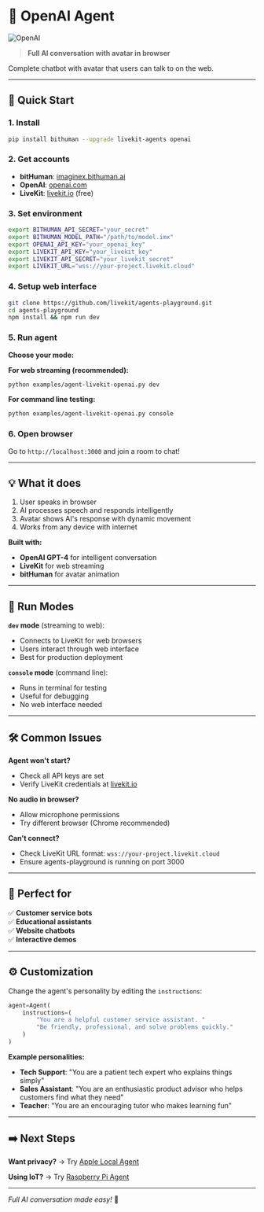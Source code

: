 # 🤖 OpenAI Agent

![OpenAI](https://img.shields.io/badge/OpenAI-412991?style=for-the-badge&logo=openai&logoColor=white)

> **Full AI conversation with avatar in browser**

Complete chatbot with avatar that users can talk to on the web.

---

## 🚀 Quick Start

### 1. Install
```bash
pip install bithuman --upgrade livekit-agents openai
```

### 2. Get accounts
- **bitHuman**: [imaginex.bithuman.ai](https://imaginex.bithuman.ai)
- **OpenAI**: [openai.com](https://openai.com)
- **LiveKit**: [livekit.io](https://livekit.io) (free)

### 3. Set environment
```bash
export BITHUMAN_API_SECRET="your_secret"
export BITHUMAN_MODEL_PATH="/path/to/model.imx"
export OPENAI_API_KEY="your_openai_key"
export LIVEKIT_API_KEY="your_livekit_key"
export LIVEKIT_API_SECRET="your_livekit_secret"
export LIVEKIT_URL="wss://your-project.livekit.cloud"
```

### 4. Setup web interface
```bash
git clone https://github.com/livekit/agents-playground.git
cd agents-playground
npm install && npm run dev
```

### 5. Run agent

**Choose your mode:**

**For web streaming (recommended):**
```bash
python examples/agent-livekit-openai.py dev
```

**For command line testing:**
```bash
python examples/agent-livekit-openai.py console
```

### 6. Open browser
Go to `http://localhost:3000` and join a room to chat!

---

## 💡 What it does

1. User speaks in browser
2. AI processes speech and responds intelligently
3. Avatar shows AI's response with dynamic movement
4. Works from any device with internet

**Built with:**
- **OpenAI GPT-4** for intelligent conversation
- **LiveKit** for web streaming
- **bitHuman** for avatar animation

---

## 🔧 Run Modes

**`dev` mode** (streaming to web):
- Connects to LiveKit for web browsers
- Users interact through web interface
- Best for production deployment

**`console` mode** (command line):  
- Runs in terminal for testing
- Useful for debugging
- No web interface needed

---

## 🛠️ Common Issues

**Agent won't start?**
- Check all API keys are set
- Verify LiveKit credentials at [livekit.io](https://livekit.io)

**No audio in browser?**
- Allow microphone permissions
- Try different browser (Chrome recommended)

**Can't connect?**
- Check LiveKit URL format: `wss://your-project.livekit.cloud`
- Ensure agents-playground is running on port 3000

---

## 🎯 Perfect for

✅ **Customer service bots**  
✅ **Educational assistants**  
✅ **Website chatbots**  
✅ **Interactive demos**

---

## ⚙️ Customization

Change the agent's personality by editing the `instructions`:

```python
agent=Agent(
    instructions=(
        "You are a helpful customer service assistant. "
        "Be friendly, professional, and solve problems quickly."
    )
)
```

**Example personalities:**
- **Tech Support**: "You are a patient tech expert who explains things simply"
- **Sales Assistant**: "You are an enthusiastic product advisor who helps customers find what they need"
- **Teacher**: "You are an encouraging tutor who makes learning fun"

---

## ➡️ Next Steps

**Want privacy?** → Try [Apple Local Agent](examples/livekit-apple-local.md)

**Using IoT?** → Try [Raspberry Pi Agent](examples/livekit-raspberry-pi.md)

---

*Full AI conversation made easy!* 🚀 